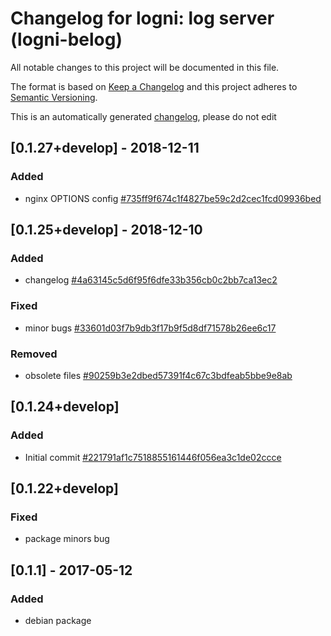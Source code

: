 # Changelog for logni: log server (logni-belog)
All notable changes to this project will be documented in this file.

The format is based on [Keep a Changelog](http://keepachangelog.com/en/1.0.0/)
and this project adheres to [Semantic Versioning](http://semver.org/spec/v2.0.0.html).

This is an automatically generated [changelog](debian/changelog), please do not edit

## [0.1.27+develop] - 2018-12-11
### Added
- nginx OPTIONS config [#735ff9f674c1f4827be59c2d2cec1fcd09936bed](https://github.com/erikni/logni-belog/commit/735ff9f674c1f4827be59c2d2cec1fcd09936bed)


## [0.1.25+develop] - 2018-12-10
### Added
- changelog [#4a63145c5d6f95f6dfe33b356cb0c2bb7ca13ec2](https://github.com/erikni/logni-belog/commit/4a63145c5d6f95f6dfe33b356cb0c2bb7ca13ec2)

### Fixed
- minor bugs [#33601d03f7b9db3f17b9f5d8df71578b26ee6c17](https://github.com/erikni/logni-belog/commit/33601d03f7b9db3f17b9f5d8df71578b26ee6c17)

### Removed
- obsolete files [#90259b3e2dbed57391f4c67c3bdfeab5bbe9e8ab](https://github.com/erikni/logni-belog/commit/90259b3e2dbed57391f4c67c3bdfeab5bbe9e8ab)


## [0.1.24+develop]
### Added
- Initial commit [#221791af1c7518855161446f056ea3c1de02ccce](https://github.com/erikni/logni-belog/commit/221791af1c7518855161446f056ea3c1de02ccce)


## [0.1.22+develop]
### Fixed
- package minors bug


## [0.1.1] - 2017-05-12
### Added
- debian package


